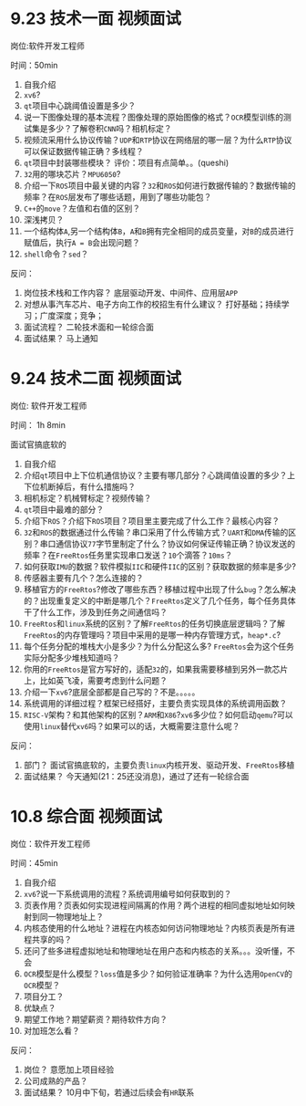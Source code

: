 # 9.23 技术一面 视频面试

岗位:软件开发工程师

时间：50min

1.  自我介绍
2.  `xv6`?
3.  `qt`项目中心跳阈值设置是多少？
4.  说一下图像处理的基本流程？图像处理的原始图像的格式？`OCR`模型训练的测试集是多少？了解卷积`CNN`吗？相机标定？
5.  视频流采用什么协议传输？`UDP`和`RTP`协议在网络层的哪一层？为什么`RTP`协议可以保证数据传输正确？多线程？
6. `qt`项目中封装哪些模块？ 评价：项目有点简单。。(queshi)
7. `32`用的哪块芯片？`MPU6050`?
8.  介绍一下`ROS`项目中最关键的内容？`32`和`ROS`如何进行数据传输的？数据传输的频率？在`ROS`层发布了哪些话题，用到了哪些功能包？
9.  `C++`的`move`？左值和右值的区别？
10. 深浅拷贝？
11. 一个结构体`A`,另一个结构体`B`，`A`和`B`拥有完全相同的成员变量，对`B`的成员进行赋值后，执行`A = B`会出现问题？
12. `shell`命令？`sed`？

反问：
1.  岗位技术栈和工作内容？ 底层驱动开发、中间件、应用层`APP`
2.  对想从事汽车芯片、电子方向工作的校招生有什么建议？ 打好基础；持续学习；广度深度；竞争；
3.  面试流程？ 二轮技术面和一轮综合面
4.  面试结果？ 马上通知


# 9.24 技术二面 视频面试

岗位: 软件开发工程师

时间： 1h 8min

面试官搞底软的

1.  自我介绍
2.  介绍`qt`项目中上下位机通信协议？主要有哪几部分？心跳阈值设置的多少？上下位机断掉后，有什么措施吗？
3.  相机标定？机械臂标定？视频传输？
4.  `qt`项目中最难的部分？
5.  介绍下`ROS`？介绍下`ROS`项目？项目里主要完成了什么工作？最核心内容？
6.  `32`和`ROS`的数据通过什么传输？串口采用了什么传输方式？`UART`和`DMA`传输的区别？串口通信协议`77`字节里制定了什么？协议如何保证传输正确？协议发送的频率？在`FreeRtos`任务里实现串口发送？`10`个滴答？`10ms`？
7.  如何获取`IMU`的数据？软件模拟`IIC`和硬件`IIC`的区别？获取数据的频率是多少?
8.  传感器主要有几个？怎么连接的？
9.  移植官方的`FreeRtos`?修改了哪些东西？移植过程中出现了什么`bug`？怎么解决的？出现重复定义的中断是哪几个？`FreeRtos`定义了几个任务，每个任务具体干了什么工作，涉及到任务之间通信吗？
10.  `FreeRtos`和`linux`系统的区别？了解`FreeRtos`的任务切换底层逻辑吗？了解`FreeRtos`的内存管理吗？项目中采用的是哪一种内存管理方式，`heap*.c`?
11. 每个任务分配的堆栈大小是多少？为什么分配这么多? `FreeRtos`会为这个任务实际分配多少堆栈知道吗？
12. 你用的`FreeRtos`是官方写好的，适配`32`的，如果我需要移植到另外一款芯片上，比如英飞凌，需要考虑到什么问题？
13. 介绍一下`xv6`?底层全部都是自己写的？不是。。。。。
14. 系统调用的详细过程？框架已经搭好，主要负责实现具体的系统调用函数？
15. `RISC-V`架构？和其他架构的区别？`ARM`和`X86`?`xv6`多少位？如何启动`qemu`?可以使用`linux`替代`xv6`吗？如果可以的话，大概需要注意什么呢？

反问：
1.  部门？ 面试官搞底软的，主要负责`linux`内核开发、驱动开发、`FreeRtos`移植
2.  面试结果？ 今天通知(21：25还没消息)，通过了还有一轮综合面

# 10.8 综合面 视频面试

岗位：软件开发工程师

时间：45min

1.  自我介绍
2.  `xv6`?说一下系统调用的流程？系统调用编号如何获取到的？
3.  页表作用？页表如何实现进程间隔离的作用？两个进程的相同虚拟地址如何映射到同一物理地址上？
4.  内核态使用的什么地址？进程在内核态如何访问物理地址？内核页表是所有进程共享的吗？
5.  还问了些多进程虚拟地址和物理地址在用户态和内核态的关系。。。没听懂，不会
6.  `OCR`模型是什么模型？`loss`值是多少？如何验证准确率？为什么选用`OpenCV`的`OCR`模型？
7.  项目分工？
8.  优缺点？
9.  期望工作地？期望薪资？期待软件方向？
10. 对加班怎么看？

反问：
1.  岗位？ 意愿加上项目经验
2.  公司成熟的产品？
3.  面试结果？  10月中下旬，若通过后续会有`HR`联系